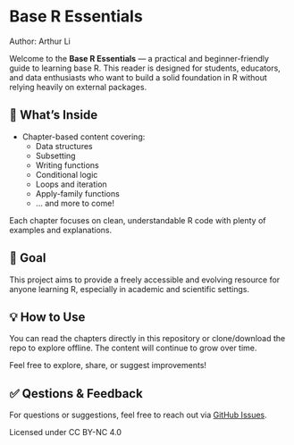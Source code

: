 # Base R Essentials

Author: Arthur Li

Welcome to the **Base R Essentials** — a practical and beginner-friendly guide to learning base R. This reader is designed for students, educators, and data enthusiasts who want to build a solid foundation in R without relying heavily on external packages.

## 📘 What’s Inside

-   Chapter-based content covering:
    -   Data structures
    -   Subsetting
    -   Writing functions
    -   Conditional logic
    -   Loops and iteration
    -   Apply-family functions
    -   ... and more to come!

Each chapter focuses on clean, understandable R code with plenty of examples and explanations.

## 🚀 Goal

This project aims to provide a freely accessible and evolving resource for anyone learning R, especially in academic and scientific settings.

## 💡 How to Use

You can read the chapters directly in this repository or clone/download the repo to explore offline. The content will continue to grow over time.

Feel free to explore, share, or suggest improvements!

## ✅ Qestions & Feedback

For questions or suggestions, feel free to reach out via [GitHub Issues](https://github.com/arthur8898/Base-R-Essentials/issues).

Licensed under CC BY-NC 4.0
